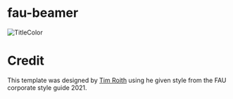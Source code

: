 # fau-beamer


![TitleColor](https://user-images.githubusercontent.com/44805883/151393444-20ba6577-121c-44b9-bf77-6bf8682fd6e8.gif)

# Credit

This template was designed by [Tim Roith](https://timroith.github.io/) using he given style from the FAU corporate style guide 2021. 
